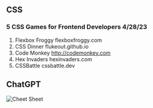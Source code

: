 ## CSS

### 5 CSS Games for Frontend Developers 4/28/23
1. Flexbox Froggy flexboxfroggy.com
2. CSS Dinner flukeout.github.io
3. Code Monkey http://codemonkey.com
4. Hex Invaders hexinvaders.com
5. CSSBattle cssbattle.dev



## ChatGPT
![Cheet Sheet](https://pbs.twimg.com/media/Fuyd722XoAEoDYR?format=jpg&name=4096x4096)
